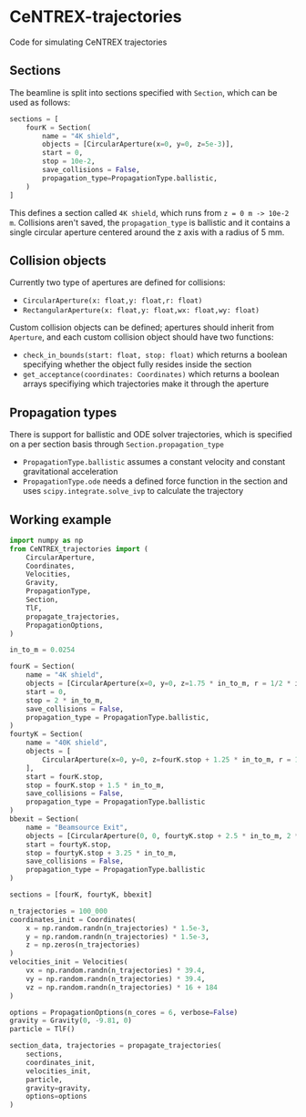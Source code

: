 # CeNTREX-trajectories
Code for simulating CeNTREX trajectories

## Sections
The beamline is split into sections specified with `Section`, which can be used as follows:
```Python
sections = [
    fourK = Section(
        name = "4K shield",
        objects = [CircularAperture(x=0, y=0, z=5e-3)],
        start = 0,
        stop = 10e-2,
        save_collisions = False,
        propagation_type=PropagationType.ballistic,
    )
]
```
This defines a section called `4K shield`, which runs from `z = 0 m -> 10e-2 m`. Collisions aren't
saved, the `propagation_type` is ballistic and it contains a single circular aperture centered around
the z axis with a radius of 5 mm.

## Collision objects
Currently two type of apertures are defined for collisions:
* `CircularAperture(x: float,y: float,r: float)`
* `RectangularAperture(x: float,y: float,wx: float,wy: float)`

Custom collision objects can be defined; apertures should inherit from `Aperture`, and each custom
collision object should have two functions:
* `check_in_bounds(start: float, stop: float)` which returns a boolean specifying whether the object fully resides inside the section
* `get_acceptance(coordinates: Coordinates)` which returns a boolean arrays specifiying which trajectories make it through the aperture

## Propagation types
There is support for ballistic and ODE solver trajectories, which is specified on a per section basis through `Section.propagation_type`
* `PropagationType.ballistic` assumes a constant velocity and constant gravitational acceleration
* `PropagationType.ode` needs a defined force function in the section and uses `scipy.integrate.solve_ivp` to calculate the trajectory

## Working example
```Python
import numpy as np
from CeNTREX_trajectories import (
    CircularAperture,
    Coordinates,
    Velocities,
    Gravity,
    PropagationType,
    Section,
    TlF,
    propagate_trajectories,
    PropagationOptions,
)

in_to_m = 0.0254

fourK = Section(
    name = "4K shield",
    objects = [CircularAperture(x=0, y=0, z=1.75 * in_to_m, r = 1/2 * in_to_m)],
    start = 0,
    stop = 2 * in_to_m,
    save_collisions = False,
    propagation_type = PropagationType.ballistic,
)
fourtyK = Section(
    name = "40K shield",
    objects = [
        CircularAperture(x=0, y=0, z=fourK.stop + 1.25 * in_to_m, r = 1/2 * in_to_m)
    ],
    start = fourK.stop,
    stop = fourK.stop + 1.5 * in_to_m,
    save_collisions = False,
    propagation_type = PropagationType.ballistic
)
bbexit = Section(
    name = "Beamsource Exit",
    objects = [CircularAperture(0, 0, fourtyK.stop + 2.5 * in_to_m, 2 * in_to_m)],
    start = fourtyK.stop,
    stop = fourtyK.stop + 3.25 * in_to_m,
    save_collisions = False,
    propagation_type = PropagationType.ballistic
)

sections = [fourK, fourtyK, bbexit]

n_trajectories = 100_000
coordinates_init = Coordinates(
    x = np.random.randn(n_trajectories) * 1.5e-3,
    y = np.random.randn(n_trajectories) * 1.5e-3,
    z = np.zeros(n_trajectories)
)
velocities_init = Velocities(
    vx = np.random.randn(n_trajectories) * 39.4,
    vy = np.random.randn(n_trajectories) * 39.4,
    vz = np.random.randn(n_trajectories) * 16 + 184
)

options = PropagationOptions(n_cores = 6, verbose=False)
gravity = Gravity(0, -9.81, 0)
particle = TlF()

section_data, trajectories = propagate_trajectories(
    sections, 
    coordinates_init, 
    velocities_init, 
    particle, 
    gravity=gravity, 
    options=options 
)
```